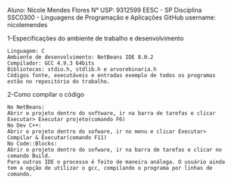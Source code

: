 Aluno: Nicole Mendes Flores
N° USP: 9312599
EESC - SP
Disciplina SSC0300 - Linguagens de Programação e Aplicações
GitHub username: nicolemendes


1-Especificações do ambiente de trabalho e desenvolvimento

	Linguagem: C
	Ambiente de desenvolvimento: NetBeans IDE 8.0.2
	Compilador: GCC 4.9.3 64bits
	Bibliotecas: stdio.h, stdlib.h e arvorebinaria.h
	Códigos fonte, executáveis e entradas exemplo de todos os programas estão no repositório do trabalho.




2-Como compilar o código

    No NetBeans:
	Abrir o projeto dentro do software, ir na barra de tarefas e clicar Executar> Executar projeto(comando F6)
    No Dev C++:
	Abrir o projeto dentro do sofware, ir no menu e clicar Executar> Compilar & Executar(comando F11)
    No Code::Blocks:
	Abrir o projeto dentro do sofware, ir na barra de tarefas e clicar no comando Build.
    Para outras IDE o processo é feito de maneira análoga. O usuário ainda tem a opção de utilizar o gcc, compilando o programa por linhas de comando.
	
	

